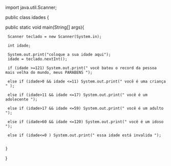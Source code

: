 import java.util.Scanner;

public class idades {

public static void main(String[] args){

     Scanner teclado = new Scanner(System.in);
     
     int idade;
     
     System.out.print("coloque a sua idade aqui");
     idade = teclado.nextInt();
     
     if (idade >=121) System.out.print(" você bateu o record da pessoa mais velha do mundo, meus PARABENS ");
     
     else if (idade>0 && idade <=11) System.out.print(" você é uma criança " );
     
     else if (idade>11 && idade <=17) System.out.print(" você é um adolecente ");
     
     else if (idade>17 && idade <=59) System.out.print(" você é um adulto ");
     
     else if (idade>60 && idade <=120) System.out.print(" você é um idoso ");
     
     else if (idade<=0 ) System.out.print(" essa idade está invalida ");
     
     
    }
}
